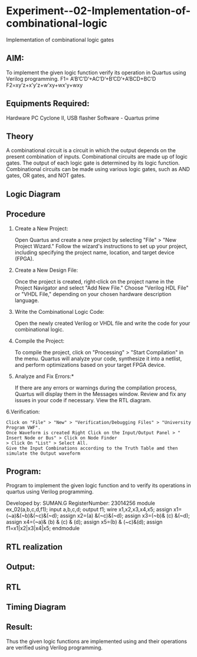 # Experiment--02-Implementation-of-combinational-logic
Implementation of combinational logic gates
 
## AIM:
To implement the given logic function verify its operation in Quartus using Verilog programming.
 F1= A’B’C’D’+AC’D’+B’CD’+A’BCD+BC’D
F2=xy’z+x’y’z+w’xy+wx’y+wxy
 
 
 
## Equipments Required:
Hardware PC Cyclone II, USB flasher Software - Quartus prime

## Theory
A combinational circuit is a circuit in which the output depends on the present combination of inputs. Combinational circuits are made up of logic gates. The output of each logic gate is determined by its logic function. Combinational circuits can be made using various logic gates, such as AND gates, OR gates, and NOT gates.
 

## Logic Diagram
## Procedure
1. Create a New Project:

    Open Quartus and create a new project by selecting "File" > "New Project Wizard."
    Follow the wizard's instructions to set up your project, including specifying the project name, location, and target device (FPGA).

2. Create a New Design File:

    Once the project is created, right-click on the project name in the Project Navigator and select "Add New File."
    Choose "Verilog HDL File" or "VHDL File," depending on your chosen hardware description language.

3. Write the Combinational Logic Code:

    Open the newly created Verilog or VHDL file and write the code for your combinational logic.

4. Compile the Project:

    To compile the project, click on "Processing" > "Start Compilation" in the menu.
    Quartus will analyze your code, synthesize it into a netlist, and perform optimizations based on your target FPGA device.

5. Analyze and Fix Errors:*

    If there are any errors or warnings during the compilation process, Quartus will display them in the Messages window.
    Review and fix any issues in your code if necessary.
    View the RTL diagram.

6.Verification:

    Click on "File" > "New" > "Verification/Debugging Files" > "University Program VWF".
    Once Waveform is created Right Click on the Input/Output Panel > " Insert Node or Bus" > Click on Node Finder
    > Click On "List" > Select All.
    Give the Input Combinations according to the Truth Table amd then simulate the Output waveform
    
## Program:

Program to implement the given logic function and to verify its operations in quartus using Verilog programming.

Developed by: SUMAN.G
RegisterNumber:  23014256
  module ex_02(a,b,c,d,f1);
  input a,b,c,d;
  output f1;
  wire x1,x2,x3,x4,x5;
  assign x1=(~a)&(~b)&(~c)&(~d);
  assign x2=(a) &(~c)&(~d);
  assign x3=(~b)& (c) &(~d);
  assign x4=(~a)& (b) & (c) & (d);
  assign x5=(b) & (~c)&(d);
  assign f1=x1|x2|x3|x4|x5;
  endmodule

## RTL realization

## Output:
## RTL
## Timing Diagram
## Result:
Thus the given logic functions are implemented using  and their operations are verified using Verilog programming.
